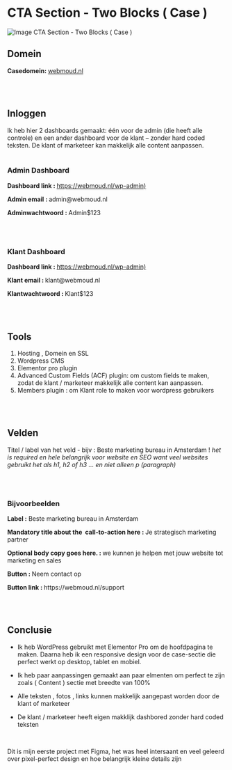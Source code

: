 <h1>CTA Section - Two Blocks ( Case ) </h1>
<img src="https://raw.githubusercontent.com/mahmoudac/cases/41e3f85bbf061e83ffc11cfe19a54325141bf4a2/figma%20naar%20wordpress.jpg" alt="Image CTA Section - Two Blocks ( Case )">
<h2>Domein</h2>
<p><b>Casedomein: </b><a href="https://webmoud.nl" target="_blank">webmoud.nl</a></p>
<br>
<br>
<h2>Inloggen</h2>
<span>Ik heb hier 2 dashboards gemaakt: één voor de admin (die heeft alle controle) en een ander dashboard voor de klant – zonder hard coded teksten. De klant of marketeer kan makkelijk alle content aanpassen.</span>
<br>
<br>
<h3>Admin Dashboard</h3>
<p><b>Dashboard link : </b> <a href="https://webmoud.nl/wp-admin" target="_blank">https://webmoud.nl/wp-admin)</a></p>
<p><b>Admin email : </b></b> admin@webmoud.nl</p>
<p><b>Adminwachtwoord : </b> Admin$123</p>
<br>
<br>
<h3>Klant Dashboard</h3>
<p><b>Dashboard link : </b> <a href="https://webmoud.nl/wp-admin" target="_blank">https://webmoud.nl/wp-admin)</a></p>
<p><b>Klant email : </b> klant@webmoud.nl</p>
<p><b>Klantwachtwoord : </b> Klant$123</p>
<br>
<br>
<h2>Tools</h2>
<ol>
<li>Hosting , Domein  en SSL </li>
<li>Wordpress CMS </li>
<li>Elementor pro plugin </li>
<li>Advanced Custom Fields (ACF) plugin: om custom fields te maken, zodat de klant / marketeer makkelijk alle content kan aanpassen.</li>
<li>Members plugin : om Klant role to maken voor wordpress gebruikers </li>
</ol>
<br>
<br>
<h2> Velden</h2>
<p>Titel / label van het veld - bijv : Beste marketing bureau in Amsterdam ! <em> het is required en hele belangrijk voor website en SEO want veel websites gebruikt het als h1, h2 of h3 ...  en niet alleen p (paragraph) </em></p>
<br>
<br>
<h3>Bijvoorbeelden </h3>
<p><b>Label :</b>  Beste marketing bureau in Amsterdam </p>
<p><b>Mandatory title about the  call-to-action here : </b>Je strategisch marketing partner </p>
<p><b>Optional body copy goes here. : </b>we kunnen je helpen met jouw website tot marketing en sales</p>
<p><b>Button : </b> Neem contact op </p>
<p><b>Button link : </b> https://webmoud.nl/support </p>
<br>
<br>
<h2>Conclusie</h2>
<ul>
  <li><p> Ik heb WordPress gebruikt met Elementor Pro om de hoofdpagina te maken. Daarna heb ik een responsive design voor de case-sectie die perfect werkt op desktop, tablet en mobiel. </p></li>
  <li><p>Ik heb paar aanpassingen gemaakt aan paar elmenten om perfect te zijn zoals ( Content ) sectie met breedte van 100% </p>
</li>
  <li><p> Alle teksten , fotos , links kunnen makkelijk aangepast worden door de klant of marketeer </p>
</li>
  <li><p> De klant / marketeer heeft eigen makklijk dashbored zonder hard coded teksten </p>
</li>
</ul>
<br>
<p>Dit is mijn eerste project met Figma, het was heel intersaant en veel geleerd over pixel-perfect design en hoe belangrijk kleine details zijn  </p>

